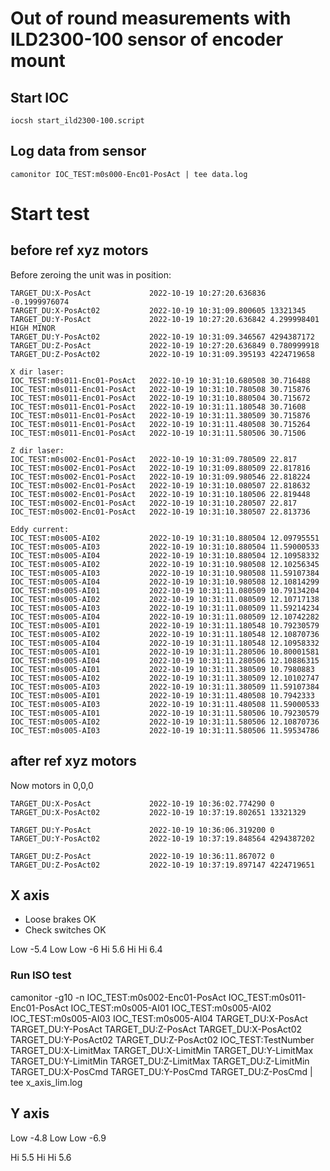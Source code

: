 # Out of round measurements with ILD2300-100 sensor of encoder mount

## Start IOC
```
iocsh start_ild2300-100.script
```

## Log data from sensor
```
camonitor IOC_TEST:m0s000-Enc01-PosAct | tee data.log
```

# Start test

## before ref xyz motors

Before zeroing the unit was in position:
```
TARGET_DU:X-PosAct             2022-10-19 10:27:20.636836 -0.1999976074  
TARGET_DU:X-PosAct02           2022-10-19 10:31:09.800605 13321345  
TARGET_DU:Y-PosAct             2022-10-19 10:27:20.636842 4.299998401 HIGH MINOR
TARGET_DU:Y-PosAct02           2022-10-19 10:31:09.346567 4294387172  
TARGET_DU:Z-PosAct             2022-10-19 10:27:20.636849 0.780999918  
TARGET_DU:Z-PosAct02           2022-10-19 10:31:09.395193 4224719658

X dir laser:
IOC_TEST:m0s011-Enc01-PosAct   2022-10-19 10:31:10.680508 30.716488  
IOC_TEST:m0s011-Enc01-PosAct   2022-10-19 10:31:10.780508 30.715876  
IOC_TEST:m0s011-Enc01-PosAct   2022-10-19 10:31:10.880504 30.715672  
IOC_TEST:m0s011-Enc01-PosAct   2022-10-19 10:31:11.180548 30.71608  
IOC_TEST:m0s011-Enc01-PosAct   2022-10-19 10:31:11.380509 30.715876  
IOC_TEST:m0s011-Enc01-PosAct   2022-10-19 10:31:11.480508 30.715264  
IOC_TEST:m0s011-Enc01-PosAct   2022-10-19 10:31:11.580506 30.71506 

Z dir laser:
IOC_TEST:m0s002-Enc01-PosAct   2022-10-19 10:31:09.780509 22.817  
IOC_TEST:m0s002-Enc01-PosAct   2022-10-19 10:31:09.880509 22.817816  
IOC_TEST:m0s002-Enc01-PosAct   2022-10-19 10:31:09.980546 22.818224  
IOC_TEST:m0s002-Enc01-PosAct   2022-10-19 10:31:10.080507 22.818632  
IOC_TEST:m0s002-Enc01-PosAct   2022-10-19 10:31:10.180506 22.819448  
IOC_TEST:m0s002-Enc01-PosAct   2022-10-19 10:31:10.280507 22.817  
IOC_TEST:m0s002-Enc01-PosAct   2022-10-19 10:31:10.380507 22.813736  

Eddy current:
IOC_TEST:m0s005-AI02           2022-10-19 10:31:10.880504 12.09795551  
IOC_TEST:m0s005-AI03           2022-10-19 10:31:10.880504 11.59000533  
IOC_TEST:m0s005-AI04           2022-10-19 10:31:10.880504 12.10958332  
IOC_TEST:m0s005-AI02           2022-10-19 10:31:10.980508 12.10256345  
IOC_TEST:m0s005-AI03           2022-10-19 10:31:10.980508 11.59107384  
IOC_TEST:m0s005-AI04           2022-10-19 10:31:10.980508 12.10814299  
IOC_TEST:m0s005-AI01           2022-10-19 10:31:11.080509 10.79134204  
IOC_TEST:m0s005-AI02           2022-10-19 10:31:11.080509 12.10717138  
IOC_TEST:m0s005-AI03           2022-10-19 10:31:11.080509 11.59214234  
IOC_TEST:m0s005-AI04           2022-10-19 10:31:11.080509 12.10742282  
IOC_TEST:m0s005-AI01           2022-10-19 10:31:11.180548 10.79230579  
IOC_TEST:m0s005-AI02           2022-10-19 10:31:11.180548 12.10870736  
IOC_TEST:m0s005-AI04           2022-10-19 10:31:11.180548 12.10958332  
IOC_TEST:m0s005-AI01           2022-10-19 10:31:11.280506 10.80001581  
IOC_TEST:m0s005-AI04           2022-10-19 10:31:11.280506 12.10886315  
IOC_TEST:m0s005-AI01           2022-10-19 10:31:11.380509 10.7980883  
IOC_TEST:m0s005-AI02           2022-10-19 10:31:11.380509 12.10102747  
IOC_TEST:m0s005-AI03           2022-10-19 10:31:11.380509 11.59107384  
IOC_TEST:m0s005-AI01           2022-10-19 10:31:11.480508 10.7942333  
IOC_TEST:m0s005-AI03           2022-10-19 10:31:11.480508 11.59000533  
IOC_TEST:m0s005-AI01           2022-10-19 10:31:11.580506 10.79230579  
IOC_TEST:m0s005-AI02           2022-10-19 10:31:11.580506 12.10870736  
IOC_TEST:m0s005-AI03           2022-10-19 10:31:11.580506 11.59534786 
```
## after ref xyz motors

Now motors in 0,0,0
```
TARGET_DU:X-PosAct             2022-10-19 10:36:02.774290 0  
TARGET_DU:X-PosAct02           2022-10-19 10:37:19.802651 13321329

TARGET_DU:Y-PosAct             2022-10-19 10:36:06.319200 0  
TARGET_DU:Y-PosAct02           2022-10-19 10:37:19.848564 4294387202

TARGET_DU:Z-PosAct             2022-10-19 10:36:11.867072 0  
TARGET_DU:Z-PosAct02           2022-10-19 10:37:19.897147 4224719651
```

## X axis

* Loose brakes  OK
* Check switches OK

Low -5.4
Low Low -6
Hi  5.6
Hi Hi 6.4

### Run ISO test

camonitor -g10 -n IOC_TEST:m0s002-Enc01-PosAct IOC_TEST:m0s011-Enc01-PosAct IOC_TEST:m0s005-AI01 IOC_TEST:m0s005-AI02 IOC_TEST:m0s005-AI03 IOC_TEST:m0s005-AI04 TARGET_DU:X-PosAct TARGET_DU:Y-PosAct TARGET_DU:Z-PosAct TARGET_DU:X-PosAct02 TARGET_DU:Y-PosAct02 TARGET_DU:Z-PosAct02 IOC_TEST:TestNumber TARGET_DU:X-LimitMax TARGET_DU:X-LimitMin TARGET_DU:Y-LimitMax TARGET_DU:Y-LimitMin TARGET_DU:Z-LimitMax TARGET_DU:Z-LimitMin TARGET_DU:X-PosCmd TARGET_DU:Y-PosCmd TARGET_DU:Z-PosCmd | tee x_axis_lim.log

## Y axis

Low -4.8
Low Low -6.9

Hi  5.5
Hi Hi 5.6


